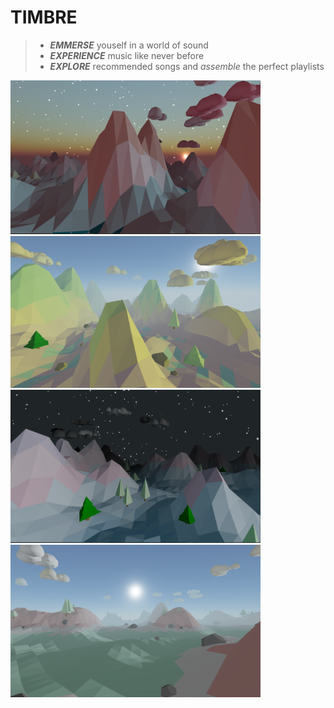 # TIMBRE 
> - __*EMMERSE*__ youself in a world of sound
> - __*EXPERIENCE*__ music like never before
> - __*EXPLORE*__ recommended songs and *assemble* the perfect playlists
<p float="left">
  <img src="images/Screen%20Shot%202021-01-14%20at%208.55.43%20PM.png" width="400" />
  <img src="images/Screen%20Shot%202021-01-14%20at%208.48.37%20PM.png" width="400" /> 
  <img src="images/Screen%20Shot%202021-01-14%20at%208.54.27%20PM.png" width="400" />
  <img src="images/Screen%20Shot%202021-01-14%20at%208.50.48%20PM.png " width="400" />
</p>
